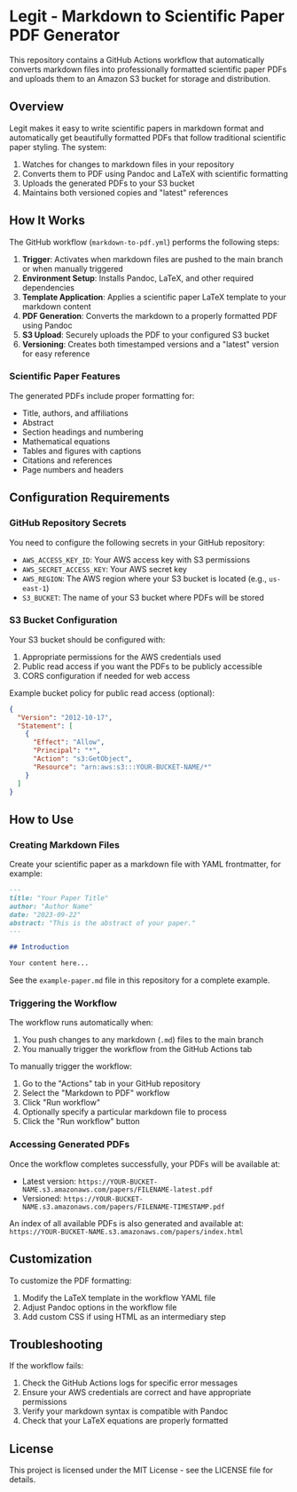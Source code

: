 # Legit - Markdown to Scientific Paper PDF Generator

This repository contains a GitHub Actions workflow that automatically converts markdown files into professionally formatted scientific paper PDFs and uploads them to an Amazon S3 bucket for storage and distribution.

## Overview

Legit makes it easy to write scientific papers in markdown format and automatically get beautifully formatted PDFs that follow traditional scientific paper styling. The system:

1. Watches for changes to markdown files in your repository
2. Converts them to PDF using Pandoc and LaTeX with scientific formatting
3. Uploads the generated PDFs to your S3 bucket
4. Maintains both versioned copies and "latest" references

## How It Works

The GitHub workflow (`markdown-to-pdf.yml`) performs the following steps:

1. **Trigger**: Activates when markdown files are pushed to the main branch or when manually triggered
2. **Environment Setup**: Installs Pandoc, LaTeX, and other required dependencies
3. **Template Application**: Applies a scientific paper LaTeX template to your markdown content
4. **PDF Generation**: Converts the markdown to a properly formatted PDF using Pandoc
5. **S3 Upload**: Securely uploads the PDF to your configured S3 bucket
6. **Versioning**: Creates both timestamped versions and a "latest" version for easy reference

### Scientific Paper Features

The generated PDFs include proper formatting for:

- Title, authors, and affiliations
- Abstract
- Section headings and numbering
- Mathematical equations
- Tables and figures with captions
- Citations and references
- Page numbers and headers

## Configuration Requirements

### GitHub Repository Secrets

You need to configure the following secrets in your GitHub repository:

- `AWS_ACCESS_KEY_ID`: Your AWS access key with S3 permissions
- `AWS_SECRET_ACCESS_KEY`: Your AWS secret key
- `AWS_REGION`: The AWS region where your S3 bucket is located (e.g., `us-east-1`)
- `S3_BUCKET`: The name of your S3 bucket where PDFs will be stored

### S3 Bucket Configuration

Your S3 bucket should be configured with:

1. Appropriate permissions for the AWS credentials used
2. Public read access if you want the PDFs to be publicly accessible
3. CORS configuration if needed for web access

Example bucket policy for public read access (optional):

```json
{
  "Version": "2012-10-17",
  "Statement": [
    {
      "Effect": "Allow",
      "Principal": "*",
      "Action": "s3:GetObject",
      "Resource": "arn:aws:s3:::YOUR-BUCKET-NAME/*"
    }
  ]
}
```

## How to Use

### Creating Markdown Files

Create your scientific paper as a markdown file with YAML frontmatter, for example:

```markdown
---
title: "Your Paper Title"
author: "Author Name"
date: "2023-09-22"
abstract: "This is the abstract of your paper."
---

## Introduction

Your content here...
```

See the `example-paper.md` file in this repository for a complete example.

### Triggering the Workflow

The workflow runs automatically when:

1. You push changes to any markdown (`.md`) files to the main branch
2. You manually trigger the workflow from the GitHub Actions tab

To manually trigger the workflow:
1. Go to the "Actions" tab in your GitHub repository
2. Select the "Markdown to PDF" workflow
3. Click "Run workflow"
4. Optionally specify a particular markdown file to process
5. Click the "Run workflow" button

### Accessing Generated PDFs

Once the workflow completes successfully, your PDFs will be available at:

- Latest version: `https://YOUR-BUCKET-NAME.s3.amazonaws.com/papers/FILENAME-latest.pdf`
- Versioned: `https://YOUR-BUCKET-NAME.s3.amazonaws.com/papers/FILENAME-TIMESTAMP.pdf`

An index of all available PDFs is also generated and available at:
`https://YOUR-BUCKET-NAME.s3.amazonaws.com/papers/index.html`

## Customization

To customize the PDF formatting:
1. Modify the LaTeX template in the workflow YAML file
2. Adjust Pandoc options in the workflow file
3. Add custom CSS if using HTML as an intermediary step

## Troubleshooting

If the workflow fails:
1. Check the GitHub Actions logs for specific error messages
2. Ensure your AWS credentials are correct and have appropriate permissions
3. Verify your markdown syntax is compatible with Pandoc
4. Check that your LaTeX equations are properly formatted

## License

This project is licensed under the MIT License - see the LICENSE file for details.

